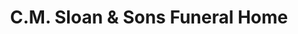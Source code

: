 ---
title: "C.M. Sloan & Sons Funeral Home"
url: /fort-wayne/c-m-sloan-und-sons-funeral-home/
shop: Bestattungen
---